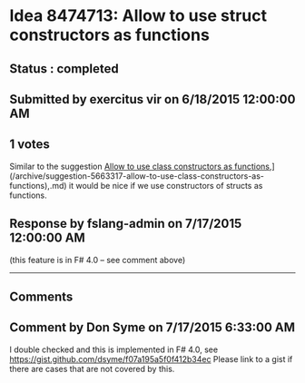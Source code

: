 # Idea 8474713: Allow to use struct constructors as functions #

## Status : completed

## Submitted by exercitus vir on 6/18/2015 12:00:00 AM

## 1 votes

Similar to the suggestion [Allow to use class constructors as functions]([/archive/suggestion-5663317-allow-to-use-class-constructors-as-functions),](/archive/suggestion-5663317-allow-to-use-class-constructors-as-functions),.md) it would be nice if we use constructors of structs as functions.



## Response by fslang-admin on 7/17/2015 12:00:00 AM

(this feature is in F# 4.0 – see comment above)

------------------------
## Comments


## Comment by Don Syme on 7/17/2015 6:33:00 AM
I double checked and this is implemented in F# 4.0, see https://gist.github.com/dsyme/f07a195a5f0f412b34ec
Please link to a gist if there are cases that are not covered by this.

